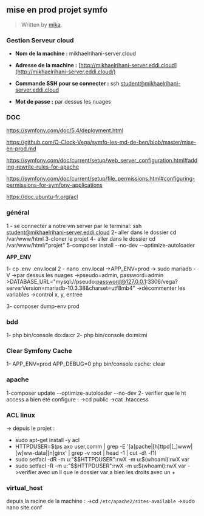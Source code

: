 
## mise en prod projet symfo

> Written by [mika](https://github.com/mikhaelrihani/).
### Gestion Serveur cloud
 -   **Nom de la machine :**  mikhaelrihani-server.cloud
-   **Adresse de la machine :**  [http://mikhaelrihani-server.eddi.cloud](http://mikhaelrihani-server.eddi.cloud/)


-   **Commande SSH pour se connecter :** ssh student@mikhaelrihani-server.eddi.cloud
-   **Mot de passe :** par dessus les nuages
### DOC

https://symfony.com/doc/5.4/deployment.html
 
 https://github.com/O-Clock-Vega/symfo-les-md-de-ben/blob/master/mise-en-prod.md

https://symfony.com/doc/current/setup/web_server_configuration.html#adding-rewrite-rules-for-apache

https://symfony.com/doc/current/setup/file_permissions.html#configuring-permissions-for-symfony-applications

https://doc.ubuntu-fr.org/acl

 ### général
1 - se connecter a notre vm server par le terminal: ssh    student@mikhaelrihani-server.eddi.cloud
2- aller dans le dossier cd /var/www/html 
3-cloner le projet 
4- aller dans le dossier cd /var/www/html/"projet"
5-composer install --no-dev --optimize-autoloader

**APP_ENV**

1- cp .env .env.local
2 - nano .env.local
    ->APP_ENV=prod
    -> sudo mariadb -V
    ->par dessus les nuages
    ->pseudo=admin, password=admin
    >DATABASE_URL="mysql://pseudo:password@127.0.0.1:3306/vega? serverVersion=mariadb-10.3.38&charset=utf8mb4"
   ->décommenter les variables 
   ->control x, y, entree
   
   3- composer dump-env prod
   
   ### bdd
  1- php bin/console do:da:cr
  2- php bin/console do:mi:mi
  
### Clear  Symfony Cache

1- APP_ENV=prod APP_DEBUG=0 php bin/console cache: clear

### apache
1-composer update  --optimize-autoloader --no-dev 
2- verifier que le ht access a bien été configure : 
->cd public
->cat .htaccess

### ACL linux

-> depuis le projet :
- sudo apt-get install -y acl
- HTTPDUSER=$(ps axo user,comm | grep -E '[a]pache|[h]ttpd|[_]www|[w]ww-data|[n]ginx' | grep -v root | head -1 | cut -d\  -f1)
- sudo setfacl -dR -m u:"$$HTTPDUSER":rwX -m u:$(whoami):rwX var
- sudo setfacl -R -m u:"$$HTTPDUSER":rwX -m u:$(whoami):rwX var
->verifier avec un ll que le dossier var a bien les droits  avec un +

### virtual_host

depuis la racine de la machine :
->cd `/etc/apache2/sites-available`
->sudo nano site.conf







<!--stackedit_data:
eyJoaXN0b3J5IjpbNTg0MjQ1MzcsLTgwODIzMDYyOSwtODUxNz
A0Nzg1LDE0NzY1Mjc4ODQsLTE3MzcxMTIxOTAsLTExNzM2NTA1
ODAsLTE0OTI4MzYxNTMsLTY0NjM3OTQxMCwtMTM3MDg4NDgxMy
wtMjA4NjgwODM3MiwyMTI1MzUyNDQxXX0=
-->